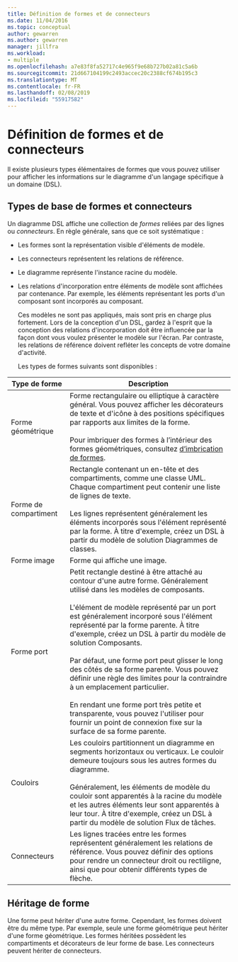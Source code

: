 ```yaml
---
title: Définition de formes et de connecteurs
ms.date: 11/04/2016
ms.topic: conceptual
author: gewarren
ms.author: gewarren
manager: jillfra
ms.workload:
- multiple
ms.openlocfilehash: a7e83f8fa52717c4e965f9e68b727b02a81c5a6b
ms.sourcegitcommit: 21d667104199c2493accec20c2388cf674b195c3
ms.translationtype: MT
ms.contentlocale: fr-FR
ms.lasthandoff: 02/08/2019
ms.locfileid: "55917582"
---
```

# <a name="defining-shapes-and-connectors"></a>Définition de formes et de connecteurs
Il existe plusieurs types élémentaires de formes que vous pouvez utiliser pour afficher les informations sur le diagramme d'un langage spécifique à un domaine (DSL).

##  <a name="shapeTypes"></a> Types de base de formes et connecteurs
 Un diagramme DSL affiche une collection de *formes* reliées par des lignes ou *connecteurs*.  En règle générale, sans que ce soit systématique :

- Les formes sont la représentation visible d'éléments de modèle.

- Les connecteurs représentent les relations de référence.

- Le diagramme représente l'instance racine du modèle.

- Les relations d'incorporation entre éléments de modèle sont affichées par contenance. Par exemple, les éléments représentant les ports d'un composant sont incorporés au composant.

  Ces modèles ne sont pas appliqués, mais sont pris en charge plus fortement. Lors de la conception d'un DSL, gardez à l'esprit que la conception des relations d'incorporation doit être influencée par la façon dont vous voulez présenter le modèle sur l'écran. Par contraste, les relations de référence doivent refléter les concepts de votre domaine d'activité.

  Les types de formes suivants sont disponibles :

|Type de forme|Description|
|-|-|
|Forme géométrique|Forme rectangulaire ou elliptique à caractère général. Vous pouvez afficher les décorateurs de texte et d'icône à des positions spécifiques par rapports aux limites de la forme.<br /><br /> Pour imbriquer des formes à l’intérieur des formes géométriques, consultez [d’imbrication de formes](../modeling/nesting-shapes.md).|
|Forme de compartiment|Rectangle contenant un en-tête et des compartiments, comme une classe UML. Chaque compartiment peut contenir une liste de lignes de texte.<br /><br /> Les lignes représentent généralement les éléments incorporés sous l'élément représenté par la forme. À titre d'exemple, créez un DSL à partir du modèle de solution Diagrammes de classes.|
|Forme image|Forme qui affiche une image.|
|Forme port|Petit rectangle destiné à être attaché au contour d'une autre forme. Généralement utilisé dans les modèles de composants.<br /><br /> L'élément de modèle représenté par un port est généralement incorporé sous l'élément représenté par la forme parente. À titre d'exemple, créez un DSL à partir du modèle de solution Composants.<br /><br /> Par défaut, une forme port peut glisser le long des côtés de sa forme parente. Vous pouvez définir une règle des limites pour la contraindre à un emplacement particulier.<br /><br /> En rendant une forme port très petite et transparente, vous pouvez l'utiliser pour fournir un point de connexion fixe sur la surface de sa forme parente.|
|Couloirs|Les couloirs partitionnent un diagramme en segments horizontaux ou verticaux. Le couloir demeure toujours sous les autres formes du diagramme.<br /><br /> Généralement, les éléments de modèle du couloir sont apparentés à la racine du modèle et les autres éléments leur sont apparentés à leur tour. À titre d'exemple, créez un DSL à partir du modèle de solution Flux de tâches.|
|Connecteurs|Les lignes tracées entre les formes représentent généralement les relations de référence. Vous pouvez définir des options pour rendre un connecteur droit ou rectiligne, ainsi que pour obtenir différents types de flèche.|

##  <a name="shapeInheritance"></a> Héritage de forme
 Une forme peut hériter d'une autre forme. Cependant, les formes doivent être du même type. Par exemple, seule une forme géométrique peut hériter d'une forme géométrique. Les formes héritées possèdent les compartiments et décorateurs de leur forme de base. Les connecteurs peuvent hériter de connecteurs.